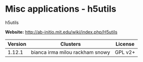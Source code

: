 # Misc applications - h5utils

h5utils



**Website:** <http://ab-initio.mit.edu/wiki/index.php/H5utils>

| Version | Clusters | License |
| ------- | -------- | ------- |
| 1.12.1 | bianca irma milou rackham snowy | GPL v2+ |
